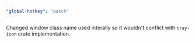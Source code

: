 ```yaml
---
"global-hotkey": "patch"
---
```


Changed window class name used interally so it wouldn't conflict with `tray-icon` crate implementation.
